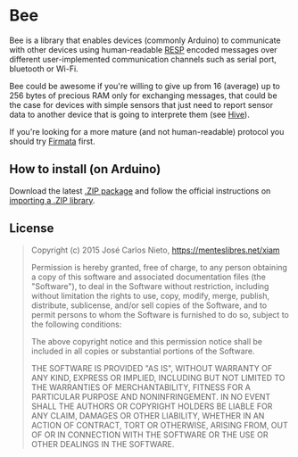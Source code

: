 # Bee

Bee is a library that enables devices (commonly Arduino) to communicate with
other devices using human-readable [RESP][1] encoded messages over different
user-implemented communication channels such as serial port, bluetooth or
Wi-Fi.

Bee could be awesome if you're willing to give up from 16 (average) up to 256
bytes of precious RAM only for exchanging messages, that could be the case for
devices with simple sensors that just need to report sensor data to another
device that is going to interprete them (see [Hive][3]).

If you're looking for a more mature (and not human-readable) protocol you
should try [Firmata][2] first.

## How to install (on Arduino)

Download the latest [.ZIP package][4] and follow the official instructions on
[importing a .ZIP library][5].

## License

> Copyright (c) 2015 José Carlos Nieto, https://menteslibres.net/xiam
>
> Permission is hereby granted, free of charge, to any person obtaining
> a copy of this software and associated documentation files (the
> "Software"), to deal in the Software without restriction, including
> without limitation the rights to use, copy, modify, merge, publish,
> distribute, sublicense, and/or sell copies of the Software, and to
> permit persons to whom the Software is furnished to do so, subject to
> the following conditions:
>
> The above copyright notice and this permission notice shall be
> included in all copies or substantial portions of the Software.
>
> THE SOFTWARE IS PROVIDED "AS IS", WITHOUT WARRANTY OF ANY KIND,
> EXPRESS OR IMPLIED, INCLUDING BUT NOT LIMITED TO THE WARRANTIES OF
> MERCHANTABILITY, FITNESS FOR A PARTICULAR PURPOSE AND
> NONINFRINGEMENT. IN NO EVENT SHALL THE AUTHORS OR COPYRIGHT HOLDERS BE
> LIABLE FOR ANY CLAIM, DAMAGES OR OTHER LIABILITY, WHETHER IN AN ACTION
> OF CONTRACT, TORT OR OTHERWISE, ARISING FROM, OUT OF OR IN CONNECTION
> WITH THE SOFTWARE OR THE USE OR OTHER DEALINGS IN THE SOFTWARE.

[1]: http://redis.io/topics/protocol
[2]: http://www.arduino.cc/en/Reference/Firmata
[3]: https://github.com/makerworkshop/hive
[4]: https://github.com/makerworkshop/bee/archive/master.zip
[5]: http://www.arduino.cc/en/guide/libraries
